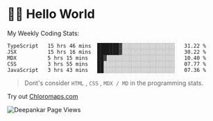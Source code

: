 # 👋🏽 Hello World 

<!--![Deepankar's github stats](https://github-readme-stats.vercel.app/api?username=Deep-Codes&count_private=true&show_icons=true&theme=radical)-->
My Weekly Coding Stats:

<!--START_SECTION:waka-->
```text
TypeScript   15 hrs 46 mins  ███████▓░░░░░░░░░░░░░░░░░   31.22 % 
JSX          15 hrs 16 mins  ███████▓░░░░░░░░░░░░░░░░░   30.22 % 
MDX          5 hrs 15 mins   ██▓░░░░░░░░░░░░░░░░░░░░░░   10.40 % 
CSS          3 hrs 55 mins   ██░░░░░░░░░░░░░░░░░░░░░░░   07.77 % 
JavaScript   3 hrs 43 mins   ██░░░░░░░░░░░░░░░░░░░░░░░   07.36 % 
```
<!--END_SECTION:waka-->

> Dont's consider `HTML` , `CSS` , `MDX / MD` in the programming stats.

Try out [Chloromaps.com](https://www.chloromaps.com/)

<p align="left"> <img src="https://komarev.com/ghpvc/?username=Deep-Codes&label=Views&color=blue&style=plastic" alt="Deepankar Page Views" /> </p>
